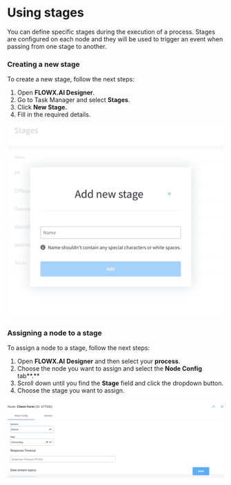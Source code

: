 # Using stages

You can define specific stages during the execution of a process. Stages are configured on each node and they will be used to trigger an event when passing from one stage to another.&#x20;

### Creating a new stage

To create a new stage, follow the next steps:

1. Open **FLOWX.AI Designer**.
2. Go to Task Manager and select **Stages**.
3. Click **New Stage.**
4. Fill in the required details.

![Create new stage](../../../img/stages_add_new.png)

### Assigning a node to a stage

To assign a node to a stage, follow the next steps:

1. Open **FLOWX.AI** **Designer** and then select your **process**.
2. Choose the node you want to assign and select the **Node Config** tab**.**
3. Scroll down until you find the **Stage** field and click the dropdown button.
4. Choose the stage you want to assign.

![Node Assigning](../../../img/stages_node_assigning.png)


